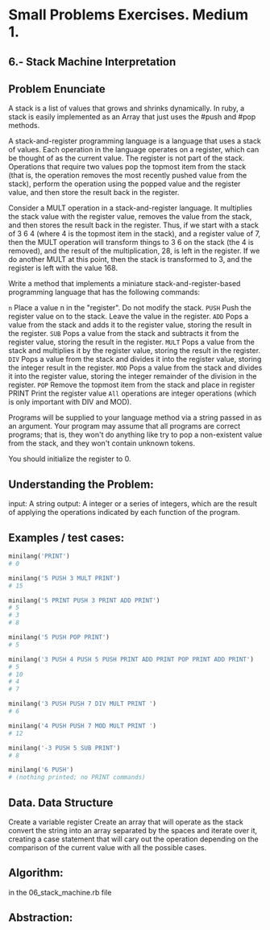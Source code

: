 # Small Problems Exercises. Medium 1.

## 6.- Stack Machine Interpretation

## Problem Enunciate

A stack is a list of values that grows and shrinks dynamically. In ruby, a stack is easily implemented as an Array that just uses the #push and #pop methods.

A stack-and-register programming language is a language that uses a stack of values. Each operation in the language operates on a register, which can be thought of as the current value. The register is not part of the stack. Operations that require two values pop the topmost item from the stack (that is, the operation removes the most recently pushed value from the stack), perform the operation using the popped value and the register value, and then store the result back in the register.

Consider a MULT operation in a stack-and-register language. It multiplies the stack value with the register value, removes the value from the stack, and then stores the result back in the register. Thus, if we start with a stack of 3 6 4 (where 4 is the topmost item in the stack), and a register value of 7, then the MULT operation will transform things to 3 6 on the stack (the 4 is removed), and the result of the multiplication, 28, is left in the register. If we do another MULT at this point, then the stack is transformed to 3, and the register is left with the value 168.

Write a method that implements a miniature stack-and-register-based programming language that has the following commands:

`n` Place a value n in the "register". Do not modify the stack.
`PUSH` Push the register value on to the stack. Leave the value in the register.
`ADD` Pops a value from the stack and adds it to the register value, storing the result in the register.
`SUB` Pops a value from the stack and subtracts it from the register value, storing the result in the register.
`MULT` Pops a value from the stack and multiplies it by the register value, storing the result in the register.
`DIV` Pops a value from the stack and divides it into the register value, storing the integer result in the register.
`MOD` Pops a value from the stack and divides it into the register value, storing the integer remainder of the division in the register.
`POP` Remove the topmost item from the stack and place in register
PRINT Print the register value
`All` operations are integer operations (which is only important with DIV and MOD).

Programs will be supplied to your language method via a string passed in as an argument. Your program may assume that all programs are correct programs; that is, they won't do anything like try to pop a non-existent value from the stack, and they won't contain unknown tokens.

You should initialize the register to 0.


## Understanding the Problem:

input: A string
output: A integer or a series of integers, which are the result of applying the operations indicated by each function of the program. 


## Examples / test cases:

```ruby
minilang('PRINT')
# 0

minilang('5 PUSH 3 MULT PRINT')
# 15

minilang('5 PRINT PUSH 3 PRINT ADD PRINT')
# 5
# 3
# 8

minilang('5 PUSH POP PRINT')
# 5

minilang('3 PUSH 4 PUSH 5 PUSH PRINT ADD PRINT POP PRINT ADD PRINT')
# 5
# 10
# 4
# 7

minilang('3 PUSH PUSH 7 DIV MULT PRINT ')
# 6

minilang('4 PUSH PUSH 7 MOD MULT PRINT ')
# 12

minilang('-3 PUSH 5 SUB PRINT')
# 8

minilang('6 PUSH')
# (nothing printed; no PRINT commands)
```

## Data. Data Structure

Create a variable register
Create an array that will operate as the stack
convert the string into an array separated by the spaces and iterate over it, creating a case statement that will cary out the operation depending on the comparison of the current value with all the possible cases. 

## Algorithm:

in the 06_stack_machine.rb file

## Abstraction: